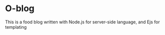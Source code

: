 # O-blog

This is a food blog written with Node.js for server-side language, and Ejs for templating
